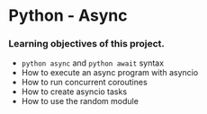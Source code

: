 # Python - Async

### Learning objectives of this project.

- ```python async``` and ```python await``` syntax
- How to execute an async program with asyncio
- How to run concurrent coroutines
- How to create asyncio tasks
- How to use the random module

